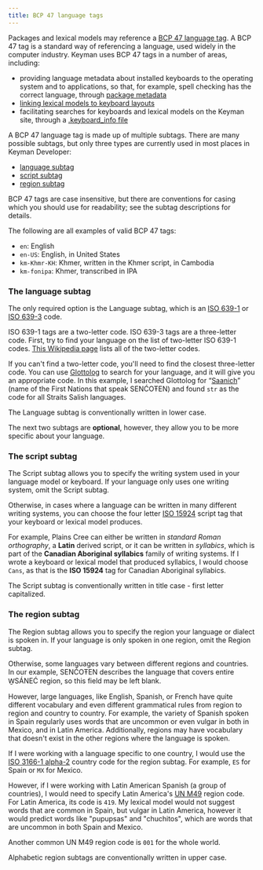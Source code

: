 ```yaml
---
title: BCP 47 language tags
---
```


Packages and lexical models may reference a [BCP 47 language tag][1]. A BCP
47 tag is a standard way of referencing a language, used widely in the computer
industry. Keyman uses BCP 47 tags in a number of areas, including:

* providing language metadata about installed keyboards to the operating system
  and to applications, so that, for example, spell checking has the correct
  language, through [package metadata](../guides/distribute/)
* [linking lexical models to keyboard layouts](../guides/lexical-models/)
* facilitating searches for keyboards and lexical models on the Keyman site,
  through a [.keyboard_info file](/developer/cloud/keyboard_info)

A BCP 47 language tag is made up of multiple subtags. There are many possible
subtags, but only three types are currently used in most places in Keyman
Developer:

* [language subtag](#toc-the-language-subtag)
* [script subtag](#toc-the-script-subtag)
* [region subtag](#toc-the-region-subtag)

BCP 47 tags are case insensitive, but there are conventions for casing which you
should use for readability; see the subtag descriptions for details.

The following are all examples of valid BCP 47 tags:

* `en`: English
* `en-US`: English, in United States
* `km-Khmr-KH`: Khmer, written in the Khmer script, in Cambodia
* `km-fonipa`: Khmer, transcribed in IPA

### The language subtag

The only required option is the Language subtag, which is an [ISO 639-1][2] or
[ISO 639-3][3] code.

ISO 639-1 tags are a two-letter code. ISO 639-3 tags are a three-letter code.
First, try to find your language on the list of two-letter ISO 639-1 codes.
[This Wikipedia page][4] lists all of the two-letter codes.

If you can't find a two-letter code, you'll need to find the closest
three-letter code. You can use [Glottolog][5] to search for your language, and
it will give you an appropriate code. In this example, I searched Glottolog for
“[Saanich][6]” (name of the First Nations that speak SENĆOŦEN) and found `str`
as the code for all Straits Salish languages.

The Language subtag is conventionally written in lower case.

The next two subtags are **optional**, however, they allow you to be more
specific about your language.

### The script subtag

The Script subtag allows you to specify the writing system used in your language
model or keyboard. If your language only uses one writing system, omit the
Script subtag.

Otherwise, in cases where a language can be written in many different writing
systems, you can choose the four letter [ISO 15924][7] script tag that your
keyboard or lexical model produces.

For example, Plains Cree can either be written in _standard Roman orthography_,
a **Latin** derived script, or it can be written in _syllabics_, which is part
of the **Canadian Aboriginal syllabics** family of writing systems. If I wrote a
keyboard or lexical model that produced syllabics, I would choose `Cans`, as
that is the **ISO 15924** tag for Canadian Aboriginal syllabics.

The Script subtag is conventionally written in title case - first letter
capitalized.

### The region subtag

The Region subtag allows you to specify the region your language or dialect is
spoken in. If your language is only spoken in one region, omit the Region
subtag.

Otherwise, some languages vary between different regions and countries. In our
example, SENĆOŦEN describes the language that covers entire W̱SÁNEĆ region, so
this field may be left blank.

However, large languages, like English, Spanish, or French have quite different
vocabulary and even different grammatical rules from region to region and
country to country. For example, the variety of Spanish spoken in Spain
regularly uses words that are uncommon or even vulgar in both in Mexico, and in
Latin America. Additionally, regions may have vocabulary that doesn't exist in
the other regions where the language is spoken.

If I were working with a language specific to one country, I would use the [ISO
3166-1 alpha-2][8] country code for the region subtag. For example, `ES` for
Spain or `MX` for Mexico.

However, if I were working with Latin American Spanish (a group of countries), I
would need to specify Latin America's [UN M49][9] region code. For Latin
America, its code is `419`. My lexical model would not suggest words that are
common in Spain, but vulgar in Latin America, however it would predict words
like "pupupsas" and "chuchitos", which are words that are uncommon in both Spain
and Mexico.

Another common UN M49 region code is `001` for the whole world.

Alphabetic region subtags are conventionally written in upper case.

[1]: https://en.wikipedia.org/wiki/IETF_language_tag
[2]: https://en.wikipedia.org/wiki/ISO_639-1
[3]: https://en.wikipedia.org/wiki/ISO_639-3
[4]: https://en.wikipedia.org/wiki/List_of_ISO_639-1_codes
[5]: https://glottolog.org/glottolog/language
[6]: https://glottolog.org/resource/languoid/id/saan1246
[7]: https://en.wikipedia.org/wiki/ISO_15924
[8]: https://en.wikipedia.org/wiki/ISO_3166-1_alpha-2
[9]: https://en.wikipedia.org/wiki/UN_M49
